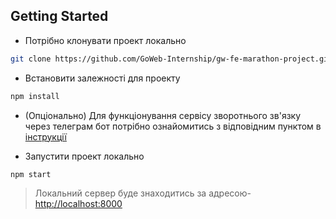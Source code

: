 ## Getting Started

- Потрібно клонувати проект локально

```bash
git clone https://github.com/GoWeb-Internship/gw-fe-marathon-project.git
```

- Встановити залежності для проекту

```bash
npm install
```

- (Опціонально) Для функціонування сервісу зворотнього зв'язку через телеграм
  бот потрібно ознайомитись з відповідним пунктом в
  [інструкції](README.steps.md)

- Запустити проект локально

```bash
npm start
```

> Локальний сервер буде знаходитись за адресою-
> [http://localhost:8000](http://localhost:8000)
